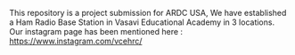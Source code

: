 This repository is a project submission for ARDC USA, We have established a Ham Radio Base Station in Vasavi Educational Academy in 3 locations. 
Our instagram page has been mentioned here : https://www.instagram.com/vcehrc/
